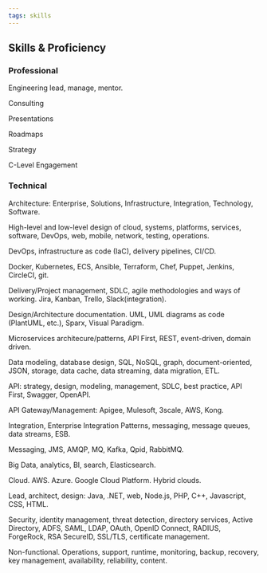 ```yaml
---
tags: skills
---
```


## Skills & Proficiency
### Professional

Engineering lead, manage, mentor.

Consulting

Presentations

Roadmaps

Strategy

C-Level Engagement

### Technical

Architecture: Enterprise, Solutions, Infrastructure, Integration, Technology, Software.

High-level and low-level design of cloud, systems, platforms, services, software, DevOps, web, mobile, network, testing, operations.

DevOps, infrastructure as code (IaC), delivery pipelines, CI/CD.

Docker, Kubernetes, ECS, Ansible, Terraform, Chef, Puppet, Jenkins, CircleCI, git.

Delivery/Project management, SDLC, agile methodologies and ways of working. Jira, Kanban, Trello, Slack(integration).

Design/Architecture documentation. UML, UML diagrams as code (PlantUML, etc.), Sparx, Visual Paradigm.

Microservices architecure/patterns, API First, REST, event-driven, domain driven.

Data modeling, database design, SQL, NoSQL, graph, document-oriented, JSON, storage, data cache, data streaming, data migration, ETL.

API: strategy, design, modeling, management, SDLC, best practice, API First, Swagger, OpenAPI.

API Gateway/Management: Apigee, Mulesoft, 3scale, AWS, Kong.

Integration, Enterprise Integration Patterns, messaging, message queues, data streams, ESB.

Messaging, JMS, AMQP, MQ, Kafka, Qpid, RabbitMQ.

Big Data, analytics, BI, search, Elasticsearch.

Cloud. AWS. Azure. Google Cloud Platform. Hybrid clouds.

Lead, architect, design: Java, .NET, web, Node.js, PHP, C++, Javascript, CSS, HTML.

Security, identity management, threat detection, directory services, Active Directory, ADFS, SAML, LDAP, OAuth, OpenID Connect, RADIUS, ForgeRock, RSA SecureID, SSL/TLS, certificate management.

Non-functional. Operations, support, runtime, monitoring, backup, recovery, key management, availability, reliability, content.

